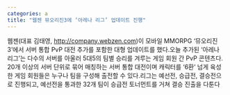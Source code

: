 ```yaml
---
categories: a
title: "웹젠 뮤오리진3에 ‘아레나 리그’ 업데이트 진행"
---
```

웹젠(대표 김태영, http://company.webzen.com)이 모바일 MMORPG ‘뮤오리진3’에서 서버 통합 PvP 대전 추가를 포함한 대형 업데이트를 했다.오늘 추가된 ‘아레나 리그’는 다수의 서버를 아울러 5대5의 팀별 승리를 겨루는 게임 회원 간 PvP 콘텐츠다. 20개 이상의 서버 단위로 묶어 매칭하는 서버 통합 대전이며 캐릭터를 ‘6환’ 넘게 육성한 게임 회원들은 누구나 팀을 구성해 출전할 수 있다.리그는 예선전, 승급전, 결승전으로 진행되고, 예선전을 통과한 32개 팀이 승급전 토너먼트를 거쳐 결승 진출을 다툰다